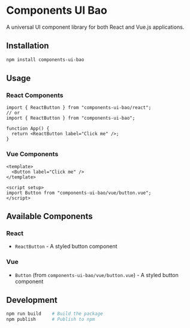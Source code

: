 # Components UI Bao

A universal UI component library for both React and Vue.js applications.

## Installation

```bash
npm install components-ui-bao
```

## Usage

### React Components

```tsx
import { ReactButton } from "components-ui-bao/react";
// or
import { ReactButton } from "components-ui-bao";

function App() {
  return <ReactButton label="Click me" />;
}
```

### Vue Components

```vue
<template>
  <Button label="Click me" />
</template>

<script setup>
import Button from "components-ui-bao/vue/button.vue";
</script>
```

## Available Components

### React

- `ReactButton` - A styled button component

### Vue

- `Button` (from `components-ui-bao/vue/button.vue`) - A styled button component

## Development

```bash
npm run build    # Build the package
npm publish      # Publish to npm
```
